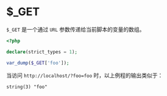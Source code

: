 # $_GET

`$_GET` 是一个通过 `URL` 参数传递给当前脚本的变量的数组。

```php
<?php

declare(strict_types = 1);

var_dump($_GET['foo']);

```

当访问 `http://localhost/?foo=foo` 时，以上例程的输出类似于：

```
string(3) "foo"
```

